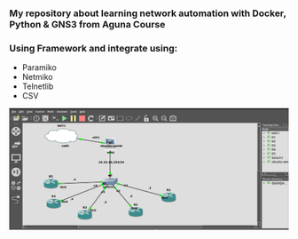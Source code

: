 ### My repository about learning network automation with Docker, Python & GNS3 from Aguna Course

### Using Framework and integrate using:
* Paramiko
* Netmiko
* Telnetlib
* CSV

![Current Result Net-automation](https://github.com/danielcristho/Net-automation/blob/main/lab1.png)
